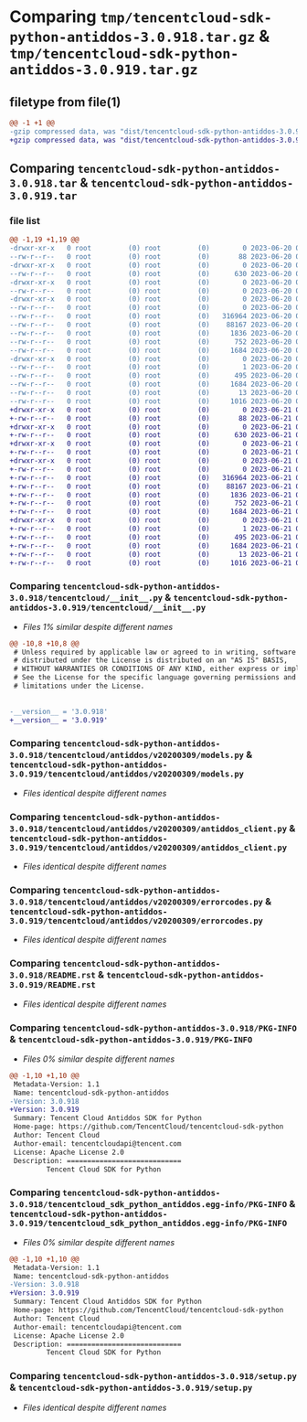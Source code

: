 # Comparing `tmp/tencentcloud-sdk-python-antiddos-3.0.918.tar.gz` & `tmp/tencentcloud-sdk-python-antiddos-3.0.919.tar.gz`

## filetype from file(1)

```diff
@@ -1 +1 @@
-gzip compressed data, was "dist/tencentcloud-sdk-python-antiddos-3.0.918.tar", last modified: Tue Jun 20 02:32:24 2023, max compression
+gzip compressed data, was "dist/tencentcloud-sdk-python-antiddos-3.0.919.tar", last modified: Wed Jun 21 00:16:47 2023, max compression
```

## Comparing `tencentcloud-sdk-python-antiddos-3.0.918.tar` & `tencentcloud-sdk-python-antiddos-3.0.919.tar`

### file list

```diff
@@ -1,19 +1,19 @@
-drwxr-xr-x   0 root         (0) root         (0)        0 2023-06-20 02:32:24.000000 tencentcloud-sdk-python-antiddos-3.0.918/
--rw-r--r--   0 root         (0) root         (0)       88 2023-06-20 02:32:24.000000 tencentcloud-sdk-python-antiddos-3.0.918/setup.cfg
-drwxr-xr-x   0 root         (0) root         (0)        0 2023-06-20 02:32:24.000000 tencentcloud-sdk-python-antiddos-3.0.918/tencentcloud/
--rw-r--r--   0 root         (0) root         (0)      630 2023-06-20 02:32:23.000000 tencentcloud-sdk-python-antiddos-3.0.918/tencentcloud/__init__.py
-drwxr-xr-x   0 root         (0) root         (0)        0 2023-06-20 02:32:24.000000 tencentcloud-sdk-python-antiddos-3.0.918/tencentcloud/antiddos/
--rw-r--r--   0 root         (0) root         (0)        0 2023-06-20 02:32:23.000000 tencentcloud-sdk-python-antiddos-3.0.918/tencentcloud/antiddos/__init__.py
-drwxr-xr-x   0 root         (0) root         (0)        0 2023-06-20 02:32:24.000000 tencentcloud-sdk-python-antiddos-3.0.918/tencentcloud/antiddos/v20200309/
--rw-r--r--   0 root         (0) root         (0)        0 2023-06-20 02:32:23.000000 tencentcloud-sdk-python-antiddos-3.0.918/tencentcloud/antiddos/v20200309/__init__.py
--rw-r--r--   0 root         (0) root         (0)   316964 2023-06-20 02:32:23.000000 tencentcloud-sdk-python-antiddos-3.0.918/tencentcloud/antiddos/v20200309/models.py
--rw-r--r--   0 root         (0) root         (0)    88167 2023-06-20 02:32:23.000000 tencentcloud-sdk-python-antiddos-3.0.918/tencentcloud/antiddos/v20200309/antiddos_client.py
--rw-r--r--   0 root         (0) root         (0)     1836 2023-06-20 02:32:23.000000 tencentcloud-sdk-python-antiddos-3.0.918/tencentcloud/antiddos/v20200309/errorcodes.py
--rw-r--r--   0 root         (0) root         (0)      752 2023-06-20 02:32:23.000000 tencentcloud-sdk-python-antiddos-3.0.918/README.rst
--rw-r--r--   0 root         (0) root         (0)     1684 2023-06-20 02:32:24.000000 tencentcloud-sdk-python-antiddos-3.0.918/PKG-INFO
-drwxr-xr-x   0 root         (0) root         (0)        0 2023-06-20 02:32:24.000000 tencentcloud-sdk-python-antiddos-3.0.918/tencentcloud_sdk_python_antiddos.egg-info/
--rw-r--r--   0 root         (0) root         (0)        1 2023-06-20 02:32:24.000000 tencentcloud-sdk-python-antiddos-3.0.918/tencentcloud_sdk_python_antiddos.egg-info/dependency_links.txt
--rw-r--r--   0 root         (0) root         (0)      495 2023-06-20 02:32:24.000000 tencentcloud-sdk-python-antiddos-3.0.918/tencentcloud_sdk_python_antiddos.egg-info/SOURCES.txt
--rw-r--r--   0 root         (0) root         (0)     1684 2023-06-20 02:32:24.000000 tencentcloud-sdk-python-antiddos-3.0.918/tencentcloud_sdk_python_antiddos.egg-info/PKG-INFO
--rw-r--r--   0 root         (0) root         (0)       13 2023-06-20 02:32:24.000000 tencentcloud-sdk-python-antiddos-3.0.918/tencentcloud_sdk_python_antiddos.egg-info/top_level.txt
--rw-r--r--   0 root         (0) root         (0)     1016 2023-06-20 02:32:23.000000 tencentcloud-sdk-python-antiddos-3.0.918/setup.py
+drwxr-xr-x   0 root         (0) root         (0)        0 2023-06-21 00:16:47.000000 tencentcloud-sdk-python-antiddos-3.0.919/
+-rw-r--r--   0 root         (0) root         (0)       88 2023-06-21 00:16:47.000000 tencentcloud-sdk-python-antiddos-3.0.919/setup.cfg
+drwxr-xr-x   0 root         (0) root         (0)        0 2023-06-21 00:16:47.000000 tencentcloud-sdk-python-antiddos-3.0.919/tencentcloud/
+-rw-r--r--   0 root         (0) root         (0)      630 2023-06-21 00:16:47.000000 tencentcloud-sdk-python-antiddos-3.0.919/tencentcloud/__init__.py
+drwxr-xr-x   0 root         (0) root         (0)        0 2023-06-21 00:16:47.000000 tencentcloud-sdk-python-antiddos-3.0.919/tencentcloud/antiddos/
+-rw-r--r--   0 root         (0) root         (0)        0 2023-06-21 00:16:47.000000 tencentcloud-sdk-python-antiddos-3.0.919/tencentcloud/antiddos/__init__.py
+drwxr-xr-x   0 root         (0) root         (0)        0 2023-06-21 00:16:47.000000 tencentcloud-sdk-python-antiddos-3.0.919/tencentcloud/antiddos/v20200309/
+-rw-r--r--   0 root         (0) root         (0)        0 2023-06-21 00:16:47.000000 tencentcloud-sdk-python-antiddos-3.0.919/tencentcloud/antiddos/v20200309/__init__.py
+-rw-r--r--   0 root         (0) root         (0)   316964 2023-06-21 00:16:47.000000 tencentcloud-sdk-python-antiddos-3.0.919/tencentcloud/antiddos/v20200309/models.py
+-rw-r--r--   0 root         (0) root         (0)    88167 2023-06-21 00:16:47.000000 tencentcloud-sdk-python-antiddos-3.0.919/tencentcloud/antiddos/v20200309/antiddos_client.py
+-rw-r--r--   0 root         (0) root         (0)     1836 2023-06-21 00:16:47.000000 tencentcloud-sdk-python-antiddos-3.0.919/tencentcloud/antiddos/v20200309/errorcodes.py
+-rw-r--r--   0 root         (0) root         (0)      752 2023-06-21 00:16:47.000000 tencentcloud-sdk-python-antiddos-3.0.919/README.rst
+-rw-r--r--   0 root         (0) root         (0)     1684 2023-06-21 00:16:47.000000 tencentcloud-sdk-python-antiddos-3.0.919/PKG-INFO
+drwxr-xr-x   0 root         (0) root         (0)        0 2023-06-21 00:16:47.000000 tencentcloud-sdk-python-antiddos-3.0.919/tencentcloud_sdk_python_antiddos.egg-info/
+-rw-r--r--   0 root         (0) root         (0)        1 2023-06-21 00:16:47.000000 tencentcloud-sdk-python-antiddos-3.0.919/tencentcloud_sdk_python_antiddos.egg-info/dependency_links.txt
+-rw-r--r--   0 root         (0) root         (0)      495 2023-06-21 00:16:47.000000 tencentcloud-sdk-python-antiddos-3.0.919/tencentcloud_sdk_python_antiddos.egg-info/SOURCES.txt
+-rw-r--r--   0 root         (0) root         (0)     1684 2023-06-21 00:16:47.000000 tencentcloud-sdk-python-antiddos-3.0.919/tencentcloud_sdk_python_antiddos.egg-info/PKG-INFO
+-rw-r--r--   0 root         (0) root         (0)       13 2023-06-21 00:16:47.000000 tencentcloud-sdk-python-antiddos-3.0.919/tencentcloud_sdk_python_antiddos.egg-info/top_level.txt
+-rw-r--r--   0 root         (0) root         (0)     1016 2023-06-21 00:16:47.000000 tencentcloud-sdk-python-antiddos-3.0.919/setup.py
```

### Comparing `tencentcloud-sdk-python-antiddos-3.0.918/tencentcloud/__init__.py` & `tencentcloud-sdk-python-antiddos-3.0.919/tencentcloud/__init__.py`

 * *Files 1% similar despite different names*

```diff
@@ -10,8 +10,8 @@
 # Unless required by applicable law or agreed to in writing, software
 # distributed under the License is distributed on an "AS IS" BASIS,
 # WITHOUT WARRANTIES OR CONDITIONS OF ANY KIND, either express or implied.
 # See the License for the specific language governing permissions and
 # limitations under the License.
 
 
-__version__ = '3.0.918'
+__version__ = '3.0.919'
```

### Comparing `tencentcloud-sdk-python-antiddos-3.0.918/tencentcloud/antiddos/v20200309/models.py` & `tencentcloud-sdk-python-antiddos-3.0.919/tencentcloud/antiddos/v20200309/models.py`

 * *Files identical despite different names*

### Comparing `tencentcloud-sdk-python-antiddos-3.0.918/tencentcloud/antiddos/v20200309/antiddos_client.py` & `tencentcloud-sdk-python-antiddos-3.0.919/tencentcloud/antiddos/v20200309/antiddos_client.py`

 * *Files identical despite different names*

### Comparing `tencentcloud-sdk-python-antiddos-3.0.918/tencentcloud/antiddos/v20200309/errorcodes.py` & `tencentcloud-sdk-python-antiddos-3.0.919/tencentcloud/antiddos/v20200309/errorcodes.py`

 * *Files identical despite different names*

### Comparing `tencentcloud-sdk-python-antiddos-3.0.918/README.rst` & `tencentcloud-sdk-python-antiddos-3.0.919/README.rst`

 * *Files identical despite different names*

### Comparing `tencentcloud-sdk-python-antiddos-3.0.918/PKG-INFO` & `tencentcloud-sdk-python-antiddos-3.0.919/PKG-INFO`

 * *Files 0% similar despite different names*

```diff
@@ -1,10 +1,10 @@
 Metadata-Version: 1.1
 Name: tencentcloud-sdk-python-antiddos
-Version: 3.0.918
+Version: 3.0.919
 Summary: Tencent Cloud Antiddos SDK for Python
 Home-page: https://github.com/TencentCloud/tencentcloud-sdk-python
 Author: Tencent Cloud
 Author-email: tencentcloudapi@tencent.com
 License: Apache License 2.0
 Description: ============================
         Tencent Cloud SDK for Python
```

### Comparing `tencentcloud-sdk-python-antiddos-3.0.918/tencentcloud_sdk_python_antiddos.egg-info/PKG-INFO` & `tencentcloud-sdk-python-antiddos-3.0.919/tencentcloud_sdk_python_antiddos.egg-info/PKG-INFO`

 * *Files 0% similar despite different names*

```diff
@@ -1,10 +1,10 @@
 Metadata-Version: 1.1
 Name: tencentcloud-sdk-python-antiddos
-Version: 3.0.918
+Version: 3.0.919
 Summary: Tencent Cloud Antiddos SDK for Python
 Home-page: https://github.com/TencentCloud/tencentcloud-sdk-python
 Author: Tencent Cloud
 Author-email: tencentcloudapi@tencent.com
 License: Apache License 2.0
 Description: ============================
         Tencent Cloud SDK for Python
```

### Comparing `tencentcloud-sdk-python-antiddos-3.0.918/setup.py` & `tencentcloud-sdk-python-antiddos-3.0.919/setup.py`

 * *Files identical despite different names*

